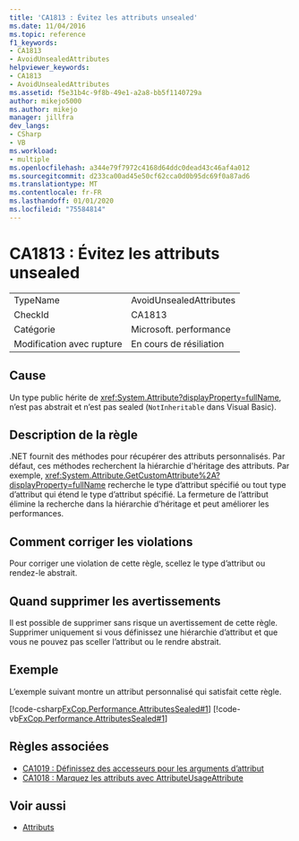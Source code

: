 ```yaml
---
title: 'CA1813 : Évitez les attributs unsealed'
ms.date: 11/04/2016
ms.topic: reference
f1_keywords:
- CA1813
- AvoidUnsealedAttributes
helpviewer_keywords:
- CA1813
- AvoidUnsealedAttributes
ms.assetid: f5e31b4c-9f8b-49e1-a2a8-bb5f1140729a
author: mikejo5000
ms.author: mikejo
manager: jillfra
dev_langs:
- CSharp
- VB
ms.workload:
- multiple
ms.openlocfilehash: a344e79f7972c4168d64ddc0dead43c46af4a012
ms.sourcegitcommit: d233ca00ad45e50cf62cca0d0b95dc69f0a87ad6
ms.translationtype: MT
ms.contentlocale: fr-FR
ms.lasthandoff: 01/01/2020
ms.locfileid: "75584814"
---
```

# <a name="ca1813-avoid-unsealed-attributes"></a>CA1813 : Évitez les attributs unsealed

|||
|-|-|
|TypeName|AvoidUnsealedAttributes|
|CheckId|CA1813|
|Catégorie|Microsoft. performance|
|Modification avec rupture|En cours de résiliation|

## <a name="cause"></a>Cause

Un type public hérite de <xref:System.Attribute?displayProperty=fullName>, n’est pas abstrait et n’est pas sealed (`NotInheritable` dans Visual Basic).

## <a name="rule-description"></a>Description de la règle

.NET fournit des méthodes pour récupérer des attributs personnalisés. Par défaut, ces méthodes recherchent la hiérarchie d'héritage des attributs. Par exemple, <xref:System.Attribute.GetCustomAttribute%2A?displayProperty=fullName> recherche le type d’attribut spécifié ou tout type d’attribut qui étend le type d’attribut spécifié. La fermeture de l’attribut élimine la recherche dans la hiérarchie d’héritage et peut améliorer les performances.

## <a name="how-to-fix-violations"></a>Comment corriger les violations

Pour corriger une violation de cette règle, scellez le type d’attribut ou rendez-le abstrait.

## <a name="when-to-suppress-warnings"></a>Quand supprimer les avertissements

Il est possible de supprimer sans risque un avertissement de cette règle. Supprimer uniquement si vous définissez une hiérarchie d’attribut et que vous ne pouvez pas sceller l’attribut ou le rendre abstrait.

## <a name="example"></a>Exemple

L’exemple suivant montre un attribut personnalisé qui satisfait cette règle.

[!code-csharp[FxCop.Performance.AttributesSealed#1](../code-quality/codesnippet/CSharp/ca1813-avoid-unsealed-attributes_1.cs)]
[!code-vb[FxCop.Performance.AttributesSealed#1](../code-quality/codesnippet/VisualBasic/ca1813-avoid-unsealed-attributes_1.vb)]

## <a name="related-rules"></a>Règles associées

- [CA1019 : Définissez des accesseurs pour les arguments d’attribut](../code-quality/ca1019.md)
- [CA1018 : Marquez les attributs avec AttributeUsageAttribute](../code-quality/ca1018.md)

## <a name="see-also"></a>Voir aussi

- [Attributs](/dotnet/standard/design-guidelines/attributes)
